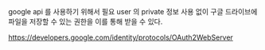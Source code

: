 google api 를 사용하기 위해서 필요
user 의  private 정보 사용 없이 구글 드라이브에 파일을 저장할 수 있는 권한을 이를 통해 받을 수 있다.

https://developers.google.com/identity/protocols/OAuth2WebServer

